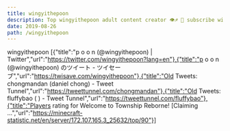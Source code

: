 ```yaml
---
title: wingyithepoon
description: Top wingyithepoon adult content creator 👁♐️ 👑 subscribe wingyithepoon to my porn site below IG wingyithepoon
date: 2019-08-26
path: /wingyithepoon
---
```


wingyithepoon
[{"title":"p o o n (@wingyithepoon) | Twitter","url":"https://twitter.com/wingyithepoon?lang=en"},{"title":"p o o n (@wingyithepoon) のツイート - ツイセーブ","url":"https://twisave.com/wingyithepoon"},{"title":"Old Tweets: chongmandan (daniel chong) - Tweet Tunnel","url":"https://tweettunnel.com/chongmandan"},{"title":"Old Tweets: fluffybao (  ) - Tweet Tunnel","url":"https://tweettunnel.com/fluffybao"},{"title":"Players rating for Welcome to Township Reborne! [Claiming ...","url":"https://minecraft-statistic.net/en/server/172.107.165.3_25632/top/90"}]

